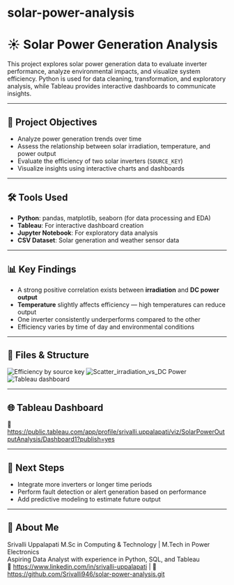 # solar-power-analysis

# ☀️ Solar Power Generation Analysis

This project explores solar power generation data to evaluate inverter performance, analyze environmental impacts, and visualize system efficiency. Python is used for data cleaning, transformation, and exploratory analysis, while Tableau provides interactive dashboards to communicate insights.

---

## 📌 Project Objectives
- Analyze power generation trends over time
- Assess the relationship between solar irradiation, temperature, and power output
- Evaluate the efficiency of two solar inverters (`SOURCE_KEY`)
- Visualize insights using interactive charts and dashboards

---

## 🛠️ Tools Used
- **Python**: pandas, matplotlib, seaborn (for data processing and EDA)
- **Tableau**: For interactive dashboard creation
- **Jupyter Notebook**: For exploratory data analysis
- **CSV Dataset**: Solar generation and weather sensor data

---

## 📊 Key Findings
- A strong positive correlation exists between **irradiation** and **DC power output**
- **Temperature** slightly affects efficiency — high temperatures can reduce output
- One inverter consistently underperforms compared to the other
- Efficiency varies by time of day and environmental conditions

---

## 📁 Files & Structure
![Efficiency by source key](https://github.com/user-attachments/assets/1f7f4862-5223-48cc-845f-8c2fb50815d5)
![Scatter_irradiation_vs_DC Power](https://github.com/user-attachments/assets/1cd3cd71-382c-40ce-a987-9605f60b6860)
![Tableau dashboard](https://github.com/user-attachments/assets/4978b671-66ce-4259-a4b0-95b64b55f5ae)



---

## 🌐 Tableau Dashboard

🔗 https://public.tableau.com/app/profile/srivalli.uppalapati/viz/SolarPowerOutputAnalysis/Dashboard1?publish=yes


---

## 🧠 Next Steps
- Integrate more inverters or longer time periods
- Perform fault detection or alert generation based on performance
- Add predictive modeling to estimate future output

---

## 👤 About Me
Srivalli Uppalapati 
M.Sc in Computing & Technology | M.Tech in Power Electronics  
Aspiring Data Analyst with experience in Python, SQL, and Tableau  
🔗 https://www.linkedin.com/in/srivalli-uppalapati | 🔗 https://github.com/Srivalli946/solar-power-analysis.git

